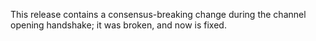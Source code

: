 This release contains a consensus-breaking change during the channel opening handshake; it was broken, and now is fixed.
